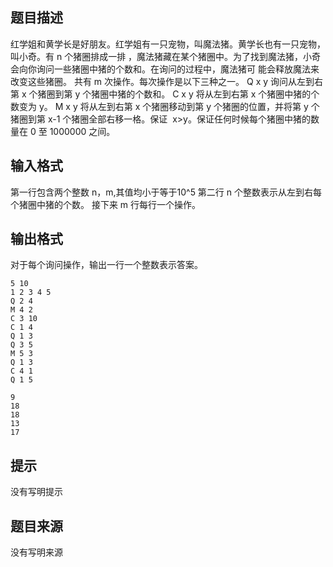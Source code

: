 


## 题目描述
红学姐和黄学长是好朋友。红学姐有一只宠物，叫魔法猪。黄学长也有一只宠物，叫小奇。有 n 个猪圈排成一排
，魔法猪藏在某个猪圈中。为了找到魔法猪，小奇会向你询问一些猪圈中猪的个数和。在询问的过程中，魔法猪可
能会释放魔法来改变这些猪圈。
共有 m 次操作。每次操作是以下三种之一。
Q x y 询问从左到右第 x 个猪圈到第 y 个猪圈中猪的个数和。
C x y 将从左到右第 x 个猪圈中猪的个数变为 y。
M x y 将从左到右第 x 个猪圈移动到第 y 个猪圈的位置，并将第 y 个猪圈到第 x-1 个猪圈全部右移一格。保证
 x>y。保证任何时候每个猪圈中猪的数量在 0 至 1000000 之间。
## 输入格式
第一行包含两个整数 n，m,其值均小于等于10^5
第二行 n 个整数表示从左到右每个猪圈中猪的个数。
接下来 m 行每行一个操作。
## 输出格式
对于每个询问操作，输出一行一个整数表示答案。

```input1
5 10
1 2 3 4 5
Q 2 4
M 4 2
C 3 10
C 1 4
Q 1 3
Q 3 5
M 5 3
Q 1 3
C 4 1
Q 1 5

```
```output1
9
18
18
13
17
```

## 提示
没有写明提示
## 题目来源
没有写明来源


